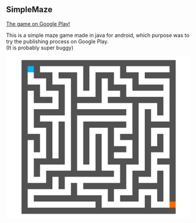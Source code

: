 ## SimpleMaze

[The game on Google Play!](https://play.google.com/store/apps/details?id=com.potatoinc.mazeaddict)

This is a simple maze game made in java for android, which purpose was to try the publishing process on Google Play.  
(It is probably super buggy)

![Demo](/googleplay/promo.png)
